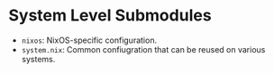 # System Level Submodules

- `nixos`: NixOS-specific configuration.
- `system.nix`: Common confiugration that can be reused on various systems.
